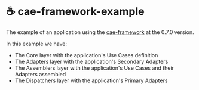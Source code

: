 # ☕ cae-framework-example
The example of an application using the [cae-framework](https://github.com/clean-arch-enablers-project/cae-framework) at the 0.7.0 version.

In this example we have:

- The Core layer with the application's Use Cases definition
- The Adapters layer with the application's Secondary Adapters
- The Assemblers layer with the application's Use Cases and their Adapters assembled
- The Dispatchers layer with the application's Primary Adapters
